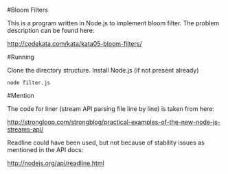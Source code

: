 #Bloom Filters

This is a program written in Node.js to implement bloom filter. The problem description can be found here:

http://codekata.com/kata/kata05-bloom-filters/

#Running

Clone the directory structure.
Install Node.js (if not present already)
```
node filter.js
```

#Mention

The code for liner (stream API parsing file line by line) is taken from here:

http://strongloop.com/strongblog/practical-examples-of-the-new-node-js-streams-api/

Readline could have been used, but not because of stability issues as mentioned in the API docs:

http://nodejs.org/api/readline.html